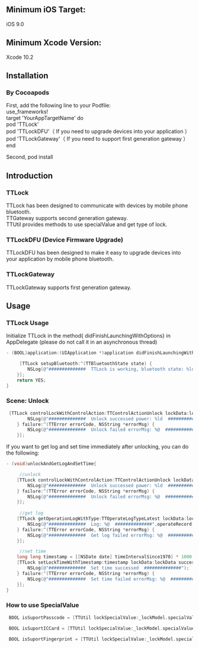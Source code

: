 ## Minimum iOS Target:
iOS 9.0


## Minimum Xcode Version: 
Xcode 10.2 


## Installation

### By Cocoapods

First, add the following line to your Podfile:
<br>use_frameworks!
<br>target 'YourAppTargetName' do
<br>pod 'TTLock'
<br>pod 'TTLockDFU'（ If you need to upgrade devices into your application ）
<br>pod 'TTLockGateway'（ If you need to support first generation gateway ）
<br>end

Second, pod install



## Introduction

### TTLock
TTLock has been designed to communicate with devices by mobile phone bluetooth.
<br>TTGateway supports second generation gateway.
<br>TTUtil provides methods to use specialValue and get type of lock.

### TTLockDFU (Device Firmware Upgrade)
TTLockDFU has been designed to make it easy to upgrade devices into your application by mobile phone bluetooth.

### TTLockGateway
TTLockGateway supports first generation gateway.

## Usage

### TTLock Usage
Initialize TTLock in the method{ didFinishLaunchingWithOptions} in AppDelegate (please do not call it in an asynchronous thread)

```objective-c
- (BOOL)application:(UIApplication *)application didFinishLaunchingWithOptions:(NSDictionary *)launchOptions {

     [TTLock setupBluetooth:^(TTBluetoothState state) {
        NSLog(@"##############  TTLock is working, bluetooth state: %ld  ##############",(long)state);
    }];
    return YES;
}
```
### Scene: Unlock 
```objective-c
 [TTLock controlLockWithControlAction:TTControlActionUnlock lockData:lockData success:^(long long lockTime, NSInteger electricQuantity, long long uniqueId) {
        NSLog(@"##############  Unlock successed power: %ld  ##############",(long)electricQuantity);
    } failure:^(TTError errorCode, NSString *errorMsg) {
        NSLog(@"##############  Unlock failed errorMsg: %@  ##############",errorMsg);
    }];
```
If you want to get log and set time immediately after unlocking, you can do the following:

```objective-c
- (void)unlockAndGetLogAndSetTime{

     //unlock
    [TTLock controlLockWithControlAction:TTControlActionUnlock lockData:lockData success:^(long long lockTime, NSInteger electricQuantity, long long uniqueId) {
        NSLog(@"##############  Unlock successed power: %ld  ##############",(long)electricQuantity);
    } failure:^(TTError errorCode, NSString *errorMsg) {
        NSLog(@"##############  Unlock failed errorMsg: %@  ##############",errorMsg);
    }];
    
     //get log
    [TTLock getOperationLogWithType:TTOperateLogTypeLatest lockData:lockData success:^(NSString *operateRecord) {
        NSLog(@"##############  Log: %@  ##############",operateRecord);
    } failure:^(TTError errorCode, NSString *errorMsg) {
        NSLog(@"##############  Get log failed errorMsg: %@  ##############",errorMsg);
    }];

     //set time
    long long timestamp = [[NSDate date] timeIntervalSince1970] * 1000;
    [TTLock setLockTimeWithTimestamp:timestamp lockData:lockData success:^{
        NSLog(@"##############  Set time successed  ##############");
    } failure:^(TTError errorCode, NSString *errorMsg) {
        NSLog(@"##############  Set time failed errorMsg: %@  ##############",errorMsg);
    }];
}

```
### How to use SpecialValue
```objective-c
 BOOL isSuportPasscode = [TTUtil lockSpecialValue:_lockModel.specialValue suportFunction:TTLockSpecialFunctionPasscode];
```
```objective-c
 BOOL isSuportICCard = [TTUtil lockSpecialValue:_lockModel.specialValue suportFunction:TTLockSpecialFunctionICCard];
```
```objective-c
 BOOL isSuportFingerprint = [TTUtil lockSpecialValue:_lockModel.specialValue suportFunction:TTLockSpecialFunctionFingerprint];
```
